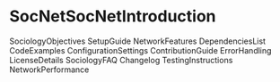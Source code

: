 # SocNetSocNetIntroduction
SociologyObjectives
SetupGuide
NetworkFeatures
DependenciesList
CodeExamples
ConfigurationSettings
ContributionGuide
ErrorHandling
LicenseDetails
SociologyFAQ
Changelog
TestingInstructions
NetworkPerformance
